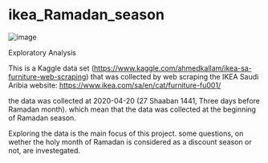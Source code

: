 # ikea_Ramadan_season
![image](https://user-images.githubusercontent.com/96576491/151811589-4214d6db-c38f-4d3b-87f0-1f0c026c4af5.png)

Exploratory Analysis

This is a Kaggle data set (https://www.kaggle.com/ahmedkallam/ikea-sa-furniture-web-scraping) that was collected by web scraping the IKEA Saudi Aribia website: https://www.ikea.com/sa/en/cat/furniture-fu001/

the data was collected at 2020-04-20 (27 Shaaban 1441, Three days before Ramadan month).
which mean that the data was collected at the beginning of Ramadan season.

Exploring the data is the main focus of this project.
some questions, on wether the holy month of Ramadan is considered as a discount season or not, are investegated.
